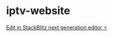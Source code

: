 # iptv-website

[Edit in StackBlitz next generation editor ⚡️](https://stackblitz.com/~/github.com/americanpharohz/iptv-website)